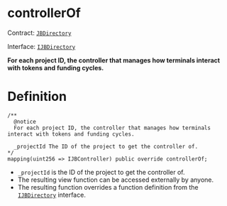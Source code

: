 # controllerOf

Contract: [`JBDirectory`](../)​‌

Interface: [`IJBDirectory`](../../../interfaces/ijbdirectory.md)

**For each project ID, the controller that manages how terminals interact with tokens and funding cycles.**

# Definition

```solidity
/** 
  @notice 
  For each project ID, the controller that manages how terminals interact with tokens and funding cycles.

  _projectId The ID of the project to get the controller of.
*/
mapping(uint256 => IJBController) public override controllerOf;
```

* `_projectId` is the ID of the project to get the controller of.
* The resulting view function can be accessed externally by anyone.
* The resulting function overrides a function definition from the [`IJBDirectory`](../../../interfaces/ijbdirectory.md) interface.
